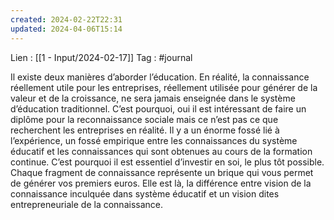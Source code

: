 ```yaml
---
created: 2024-02-22T22:31
updated: 2024-04-06T15:14
---
```

Lien : [[1 - Input/2024-02-17]]
Tag : #journal 

Il existe deux manières d’aborder l’éducation. 
En réalité, la connaissance réellement utile pour les entreprises, réellement utilisée pour générer de la valeur et de la croissance, ne sera jamais enseignée dans le système d’éducation traditionnel. 
C’est pourquoi, oui il est intéressant de faire un diplôme pour la reconnaissance sociale mais ce n’est pas ce que recherchent les entreprises en réalité. 
Il y a un énorme fossé lié à l’expérience, un fossé empirique entre les connaissances du système éducatif et les connaissances qui sont obtenues au cours de la formation continue. 
C’est pourquoi il est essentiel d’investir en soi, le plus tôt possible. 
Chaque fragment de connaissance représente un brique qui vous permet de générer vos premiers euros. 
Elle est là, la différence entre vision de la connaissance inculquée dans système éducatif et un vision dites entrepreneuriale de la connaissance.  